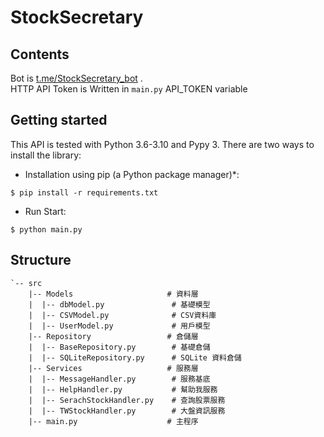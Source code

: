 # StockSecretary

## Contents

Bot is [t.me/StockSecretary_bot](https://t.me/StockSecretary_bot) .   
HTTP API Token is Written in ``main.py`` API_TOKEN variable
## Getting started

This API is tested with Python 3.6-3.10 and Pypy 3.
There are two ways to install the library:

* Installation using pip (a Python package manager)*:

```
$ pip install -r requirements.txt 
```

* Run Start:
```
$ python main.py
```

## Structure

```
`-- src  
    |-- Models                     # 資料層
    |  |-- dbModel.py               # 基礎模型
    |  |-- CSVModel.py              # CSV資料庫
    |  |-- UserModel.py             # 用戶模型
    |-- Repository                 # 倉儲層
    |  |-- BaseRepository.py        # 基礎倉儲
    |  |-- SQLiteRepository.py      # SQLite 資料倉儲
    |-- Services                   # 服務層
    |  |-- MessageHandler.py        # 服務基底
    |  |-- HelpHandler.py           # 幫助我服務
    |  |-- SerachStockHandler.py    # 查詢股票服務
    |  |-- TWStockHandler.py        # 大盤資訊服務
    |-- main.py                    # 主程序
```
